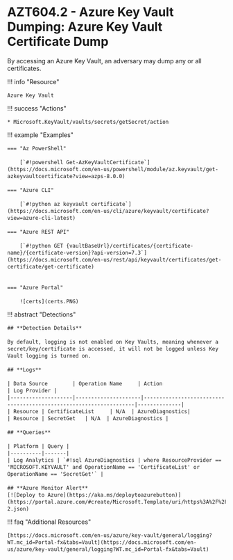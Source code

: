 # AZT604.2 - Azure Key Vault Dumping: Azure Key Vault Certificate Dump

By accessing an Azure Key Vault, an adversary may dump any or all certificates.

!!! info "Resource" 

	Azure Key Vault

!!! success "Actions"

	* Microsoft.KeyVault/vaults/secrets/getSecret/action

!!! example "Examples"

    === "Az PowerShell"

		[`#!powershell Get-AzKeyVaultCertificate`](https://docs.microsoft.com/en-us/powershell/module/az.keyvault/get-azkeyvaultcertificate?view=azps-8.0.0)
		
	=== "Azure CLI"
	
		[`#!python az keyvault certificate`](https://docs.microsoft.com/en-us/cli/azure/keyvault/certificate?view=azure-cli-latest)

	=== "Azure REST API"
	
		[`#!python GET {vaultBaseUrl}/certificates/{certificate-name}/{certificate-version}?api-version=7.3`](https://docs.microsoft.com/en-us/rest/api/keyvault/certificates/get-certificate/get-certificate)	


    === "Azure Portal"

		![certs](certs.PNG)

!!! abstract "Detections"

	## **Detection Details**

    By default, logging is not enabled on Key Vaults, meaning whenever a secret/key/certificate is accessed, it will not be logged unless Key Vault logging is turned on. 
	
	## **Logs**

	| Data Source        | Operation Name     | Action                                                            | Log Provider |
	|--------------------|---------------------|-------------------------------------------------------------------|--------------|
    | Resource | CertificateList	 | N/A	| AzureDiagnostics|
    | Resource | SecretGet	 | N/A	| AzureDiagnostics |

	## **Queries**

    | Platform | Query |
	|----------|-------|
    | Log Analytics | `#!sql AzureDiagnostics | where ResourceProvider == 'MICROSOFT.KEYVAULT' and OperationName == 'CertificateList' or OperationName == 'SecretGet'` |

	## **Azure Monitor Alert**
	[![Deploy to Azure](https://aka.ms/deploytoazurebutton)](https://portal.azure.com/#create/Microsoft.Template/uri/https%3A%2F%2Fraw.githubusercontent.com%2Fmicrosoft%2FAzDetectSuite%2Fmain%2FAzureThreatResearchMatrix%2FCredentialAccess%2FAZT604%2FAZT604-2.json)
	
!!! faq "Additional Resources"

	[https://docs.microsoft.com/en-us/azure/key-vault/general/logging?WT.mc_id=Portal-fx&tabs=Vault](https://docs.microsoft.com/en-us/azure/key-vault/general/logging?WT.mc_id=Portal-fx&tabs=Vault)
